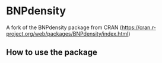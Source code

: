 # BNPdensity
A fork of the BNPdensity package from CRAN (https://cran.r-project.org/web/packages/BNPdensity/index.html)


## How to use the package
